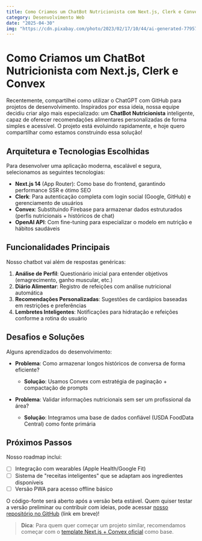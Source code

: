 ```yaml
---
title: Como Criamos um ChatBot Nutricionista com Next.js, Clerk e Convex
category: Desenvolvimento Web
date: "2025-04-30"
img: "https://cdn.pixabay.com/photo/2023/02/17/10/44/ai-generated-7795743_1280.jpg"
---
```


# Como Criamos um ChatBot Nutricionista com Next.js, Clerk e Convex

Recentemente, compartilhei como utilizar o ChatGPT com GitHub para projetos de desenvolvimento. Inspirados por essa ideia, nossa equipe decidiu criar algo mais especializado: um **ChatBot Nutricionista** inteligente, capaz de oferecer recomendações alimentares personalizadas de forma simples e acessível. O projeto está evoluindo rapidamente, e hoje quero compartilhar como estamos construindo essa solução!

## Arquitetura e Tecnologias Escolhidas

Para desenvolver uma aplicação moderna, escalável e segura, selecionamos as seguintes tecnologias:

- **Next.js 14** (App Router): Como base do frontend, garantindo performance SSR e ótimo SEO
- **Clerk**: Para autenticação completa com login social (Google, GitHub) e gerenciamento de usuários
- **Convex**: Substituindo Firebase para armazenar dados estruturados (perfis nutricionais + históricos de chat)
- **OpenAI API**: Com fine-tuning para especializar o modelo em nutrição e hábitos saudáveis

## Funcionalidades Principais

Nosso chatbot vai além de respostas genéricas:

1. **Análise de Perfil**: Questionário inicial para entender objetivos (emagrecimento, ganho muscular, etc.)
2. **Diário Alimentar**: Registro de refeições com análise nutricional automática
3. **Recomendações Personalizadas**: Sugestões de cardápios baseadas em restrições e preferências
4. **Lembretes Inteligentes**: Notificações para hidratação e refeições conforme a rotina do usuário

## Desafios e Soluções

Alguns aprendizados do desenvolvimento:

- **Problema**: Como armazenar longos históricos de conversa de forma eficiente?
  - **Solução**: Usamos Convex com estratégia de paginação + compactação de prompts

- **Problema**: Validar informações nutricionais sem ser um profissional da área?
  - **Solução**: Integramos uma base de dados confiável (USDA FoodData Central) como fonte primária

## Próximos Passos

Nosso roadmap inclui:

- [ ] Integração com wearables (Apple Health/Google Fit)
- [ ] Sistema de "receitas inteligentes" que se adaptam aos ingredientes disponíveis
- [ ] Versão PWA para acesso offline básico

O código-fonte será aberto após a versão beta estável. Quem quiser testar a versão preliminar ou contribuir com ideias, pode acessar [nosso repositório no GitHub](#) (link em breve)!

> **Dica**: Para quem quer começar um projeto similar, recomendamos começar com o [template Next.js + Convex oficial](https://github.com/convex-dev/convex-template) como base.